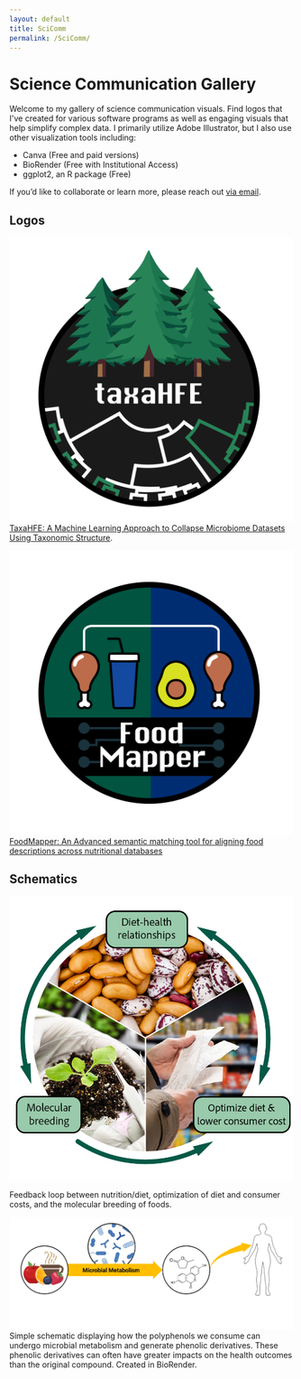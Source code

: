 ```yaml
---
layout: default
title: SciComm
permalink: /SciComm/
---
```


# Science Communication Gallery

Welcome to my gallery of science communication visuals. Find logos that I've created for various software programs as well as engaging visuals that help simplify complex data. I primarily utilize Adobe Illustrator, but I also use other visualization tools including:
- Canva (Free and paid versions)
- BioRender (Free with Institutional Access)
- ggplot2, an R package (Free)

If you’d like to collaborate or learn more, please reach out [via email](https://swi1.github.io/SMG.Wilson/contact/).


## Logos
![Three trees and a dendrogram with taxaHFE in white text](images/taxaHFE_logo.png)
[TaxaHFE: A Machine Learning Approach to Collapse Microbiome Datasets Using Taxonomic Structure](https://doi.org/10.1093/bioadv/vbad165).

![Four foods in a row, with two of the same food connected by a white line](images/FoodMapper_logo_final.png) 
[FoodMapper: An Advanced semantic matching tool for aligning food descriptions across nutritional databases](https://richtext-semantic-food-mapper.hf.space/)


## Schematics
![Contains a photo of beans, a photo of someone holding receipts, and someone holding a small plant with gloved hands](images/AIFS_2024_Schematic.png)

Feedback loop between nutrition/diet, optimization of diet and consumer costs, and the molecular breeding of foods. 

![schematic showing how eating polyphenols can influence human health](images/Polyphenol_Impact.png) 
Simple schematic displaying how the polyphenols we consume can undergo microbial metabolism and generate phenolic derivatives. These phenolic derivatives can often have greater impacts on the health outcomes than the original compound. Created in BioRender.

